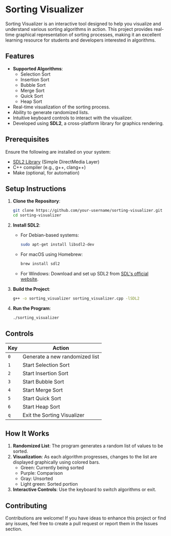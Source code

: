 # Sorting Visualizer

Sorting Visualizer is an interactive tool designed to help you visualize and understand various sorting algorithms in action. This project provides real-time graphical representation of sorting processes, making it an excellent learning resource for students and developers interested in algorithms.

## Features

- **Supported Algorithms**:
  - Selection Sort
  - Insertion Sort
  - Bubble Sort
  - Merge Sort
  - Quick Sort
  - Heap Sort
- Real-time visualization of the sorting process.
- Ability to generate randomized lists.
- Intuitive keyboard controls to interact with the visualizer.
- Developed using **SDL2**, a cross-platform library for graphics rendering.



## Prerequisites

Ensure the following are installed on your system:

- [SDL2 Library](https://www.libsdl.org/) (Simple DirectMedia Layer)
- C++ compiler (e.g., g++, clang++)
- Make (optional, for automation)

## Setup Instructions

1. **Clone the Repository**:
   ```bash
   git clone https://github.com/your-username/sorting-visualizer.git
   cd sorting-visualizer
   ```

2. **Install SDL2**:
   - For Debian-based systems:
     ```bash
     sudo apt-get install libsdl2-dev
     ```
   - For macOS using Homebrew:
     ```bash
     brew install sdl2
     ```
   - For Windows: Download and set up SDL2 from [SDL's official website](https://www.libsdl.org/).

3. **Build the Project**:
   ```bash
   g++ -o sorting_visualizer sorting_visualizer.cpp -lSDL2
   ```

4. **Run the Program**:
   ```bash
   ./sorting_visualizer
   ```

## Controls

| Key      | Action                                      |
|----------|---------------------------------------------|
| `0`      | Generate a new randomized list             |
| `1`      | Start Selection Sort                       |
| `2`      | Start Insertion Sort                       |
| `3`      | Start Bubble Sort                          |
| `4`      | Start Merge Sort                           |
| `5`      | Start Quick Sort                           |
| `6`      | Start Heap Sort                            |
| `q`      | Exit the Sorting Visualizer                |

## How It Works

1. **Randomized List**: The program generates a random list of values to be sorted.
2. **Visualization**: As each algorithm progresses, changes to the list are displayed graphically using colored bars.
   - Green: Currently being sorted
   - Purple: Comparison
   - Gray: Unsorted
   - Light green: Sorted portion
3. **Interactive Controls**: Use the keyboard to switch algorithms or exit.




## Contributing

Contributions are welcome! If you have ideas to enhance this project or find any issues, feel free to create a pull request or report them in the Issues section.





